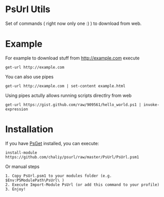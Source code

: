 PsUrl Utils
=============

Set of commands ( right now only one :) ) to download from web.


Example
=======

For example to download stuff from http://example.com execute

    get-url http://example.com

You can also use pipes

    get-url http://example.com | set-content example.html
    
Using pipes actully allows running scripts directlry from web

    get-url https://gist.github.com/raw/909561/hello_world.ps1 | invoke-expression


Installation
============

If you have <a href="https://github.com/chaliy/psget">PsGet</a> installed, you can execute:

    install-module https://github.com/chaliy/psurl/raw/master/PsUrl/PsUrl.psm1
    
Or manual steps

    1. Copy PsUrl.psm1 to your modules folder (e.g. $Env:PSModulePath\PsUrl\ )
    2. Execute Import-Module PsUrl (or add this command to your profile)
    3. Enjoy!